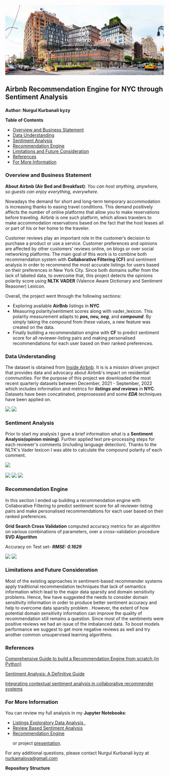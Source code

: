 ![](https://github.com/kamalova/Airbnb-Recommendation-Engine-NLP/blob/main/images/banner.png)
## **Airbnb Recommendation Engine for NYC through Sentiment Analysis**<p>
**Author: Nurgul Kurbanali kyzy**<p>
**Table of Contents**<p>
- [Overview and Business Statement](https://github.com/kamalova/NYC-Airbnb-Recommendation-Engine-NLP#overview-and-business-statement)
- [Data Understanding](https://github.com/kamalova/NYC-Airbnb-Recommendation-Engine-NLP#data-understanding)
- [Sentiment Analysis](https://github.com/kamalova/NYC-Airbnb-Recommendation-Engine-NLP#sentiment-analysis)
- [Recommendation Engine](https://github.com/kamalova/NYC-Airbnb-Recommendation-Engine-NLP#recommendation-engine)
- [Limitations and Future Consideration](https://github.com/kamalova/NYC-Airbnb-Recommendation-Engine-NLP#limitations-and-future-consideration)
- [References](https://github.com/kamalova/NYC-Airbnb-Recommendation-Engine-NLP#references)
- [For More Information](https://github.com/kamalova/NYC-Airbnb-Recommendation-Engine-NLP#for-more-information) 


### **Overview and Business Statement**
**About Airbnb (Air Bed and Breakfast)**: *You can host anything, anywhere, so guests can enjoy everything, everywhere.*<p>
Nowadays the demand for short and long-term temporary accommodation is increasing thanks to easing travel conditions. This demand positively affects the number of online platforms that allow you to make reservations before traveling. Airbnb is one such platform, which allows travelers to make accommodation reservations based on the fact that the host leases all or part of his or her home to the traveler.

Customer reviews play an important role in the customer’s decision to purchase a product or use a service. Customer preferences and opinions are affected by other customers’ reviews online, on blogs or over social networking platforms.
The main goal of this work is to combine both recommendation system with **Collaborative Filtering (CF)** and sentiment analysis in order to recommend the most accurate listings for users based on their preferences in New York City. Since both domains suffer from the lack of labeled data, to overcome that, this project detects the opinions polarity score using **NLTK VADER** (Valence Aware Dictionary and Sentiment Reasoner) Lexicon.

Overall, the project went through the following sections:

- Exploring available **AirBnb** listings in **NYC**
- Measuring polarity/sentiment scores along with vader_lexicon. This polarity measurement adapts to ***pos, neu, neg***, and ***compound***. By simply taking the compound from these values, a new feature was created on the data.
- Finally building a recommendation engine with **CF** to predict sentiment score for all reviewer-listing pairs and making personalised recommendations for each user based on their ranked preferences.

### **Data Understanding**
The dataset is obtained from [Inside Airbnb](http://insideairbnb.com/). It is is a mission driven project that provides data and advocacy about Airbnb's impact on residential communities. For the purpose of this project we downloaded the most recent quarterly datasets between December, 2021 - September, 2022 which includes information and metrics for ***listings and reviews*** in **NYC**. Datasets have been concatinated, preprosessed and some ***EDA*** techniques have been applied on.<p>
![](https://github.com/kamalova/NYC-Airbnb-Recommendation-Engine-NLP/blob/main/images/nyc_map.png)
![](https://github.com/kamalova/NYC-Airbnb-Recommendation-Engine-NLP/blob/main/images/amount_review.png)

### **Sentiment Analysis**
Prior to start my analysis I gave a brief information what is a **Sentiment Analysis(opinion mining)**. Further applied text pre-processing steps for each reviewer's comments (including language detection). Thanks to the NLTK's Vader lexicon I was able to calculate the compound polarity of each comment.<p>
![](https://github.com/kamalova/NYC-Airbnb-Recommendation-Engine-NLP/blob/main/images/sent_type.png)<p>
![](https://github.com/kamalova/NYC-Airbnb-Recommendation-Engine-NLP/blob/main/images/pos_review.png)
![](https://github.com/kamalova/NYC-Airbnb-Recommendation-Engine-NLP/blob/main/images/neg_review.png)
![](https://github.com/kamalova/NYC-Airbnb-Recommendation-Engine-NLP/blob/main/images/dist_polarity.png)
### **Recommendation Engine**
In this section I ended up building a recommendation engine with Collaborative Filtering to predict sentiment score for all reviewer-listing pairs and make personalised recommendations for each user based on their ranked preferences.<p>
**Grid Search Cross Validation** computed accuracy metrics for an algorithm on various combinations of parameters, over a cross-validation procedure **SVD Algorithm**<p> Accuracy on Test set- ***RMSE: 0.1629***<p>
![](https://github.com/kamalova/NYC-Airbnb-Recommendation-Engine-NLP/blob/main/images/actual_vs_pred.png)
![](https://github.com/kamalova/NYC-Airbnb-Recommendation-Engine-NLP/blob/main/images/result.png)

### **Limitations and Future Consideration**
Most of the existing approaches in sentiment-based recommender systems apply traditional recommendation techniques that lack of semantics information which lead to the major data sparsity and domain sensitivity problems. Hence, few have suggested the needs to consider domain sensitivity information in order to produce better sentiment accuracy and help to overcome data sparsity problem . However, the extent of how potential domain sensitivity information can improve the quality of recommendation still remains a question. Since most of the sentiments were positive reviews we had an issue of the imbalanced data. To boost models performance we suggest to get more negative reviews as well and try another common unsupervised learning algorithms.
### **References**
[Comprehensive Guide to build a Recommendation Engine from scratch (in Python)](https://www.analyticsvidhya.com/blog/2018/06/comprehensive-guide-recommendation-engine-python/)<p>
[Sentiment Analysis: A Definitive Guide](https://monkeylearn.com/sentiment-analysis/)<p>
[Integrating contextual sentiment analysis in collaborative recommender systems](https://journals.plos.org/plosone/article?id=10.1371/journal.pone.0248695#:~:text=Sentiment%20analysis%20is%20relatively%20a,be%20processed%20by%20CF%20algorithm.)
### **For More Information**
You can review my full analysis in my **Jupyter Notebooks**: 
- [Listings Exploratory Data Analysis
](https://github.com/kamalova/NYC-Airbnb-Recommendation-Engine-NLP/blob/main/notebooks/Listings_EDA.ipynb),
- [Review Based Sentiment Analysis](https://github.com/kamalova/NYC-Airbnb-Recommendation-Engine-NLP/blob/main/notebooks/Sentiment_Analysis.ipynb)
- [Recommendation Engine](https://github.com/kamalova/NYC-Airbnb-Recommendation-Engine-NLP/blob/main/notebooks/Recommendation_Engine.ipynb) <p>
or project  [presentation](https://github.com/kamalova/NYC-Airbnb-Recommendation-Engine-NLP/blob/main/presentation.pdf).<p>

For any additional questions, please contact Nurgul Kurbanali kyzy at nurkamalova@gmail.com

**Repository Structure**

